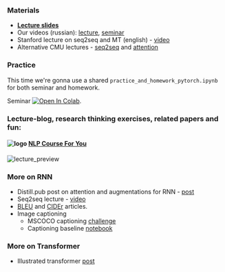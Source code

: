 ### Materials
* [__Lecture slides__](https://drive.google.com/file/d/1inle88uyRI-a3ghxdVrqhhmukqywb3Hy/view?usp=sharing) 
* Our videos (russian): [lecture](https://disk.yandex.ru/i/6s7Aot00FLtBbQ), [seminar](https://disk.yandex.ru/i/qdPDJSYIO1UlCw)
* Stanford lecture on seq2seq and MT (english) - [video](https://www.youtube.com/watch?v=IxQtK2SjWWM)
* Alternative CMU lectures - [seq2seq](https://www.youtube.com/watch?v=aHkgjfKvIhk&list=PL8PYTP1V4I8Ba7-rY4FoB4-jfuJ7VDKEE&index=20) and [attention](https://www.youtube.com/watch?v=ullLRKZ99qQ&index=21&list=PL8PYTP1V4I8Ba7-rY4FoB4-jfuJ7VDKEE)

### Practice
This time we're gonna use a shared `practice_and_homework_pytorch.ipynb` for both seminar and homework.

Seminar [![Open In Colab](https://colab.research.google.com/assets/colab-badge.svg)](https://colab.research.google.com/github/yandexdataschool/nlp_course/blob/2023/week04_seq2seq/practice_and_homework_pytorch.ipynb).

### Lecture-blog, research thinking exercises, related papers and fun: 
#### ![logo](../resources/course_logo.png) [NLP Course For You](https://lena-voita.github.io/nlp_course.html#preview_seq2seq_attn) 
![lecture_preview](../resources/nlp2020_gifs/seq2seq.gif)

### More on RNN
* Distill.pub post on attention and augmentations for RNN - [post](https://distill.pub/2016/augmented-rnns/)
* Seq2seq lecture - [video](https://www.youtube.com/watch?v=G5RY_SUJih4)
* [BLEU](http://www.aclweb.org/anthology/P02-1040.pdf) and [CIDEr](https://arxiv.org/pdf/1411.5726.pdf) articles.
* Image captioning
  * MSCOCO captioning [challenge](http://mscoco.org/dataset/#captions-challenge2015)
  * Captioning baseline [notebook](https://github.com/yandexdataschool/Practical_DL/tree/fall18/week07_seq2seq)

### More on Transformer
* Illustrated transformer [post](https://jalammar.github.io/illustrated-transformer/)

